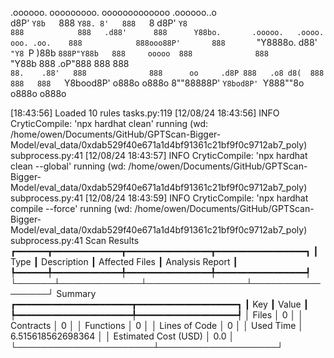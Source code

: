 

  .oooooo.    ooooooooo.   ooooooooooooo  .oooooo..o                                 
 d8P'  `Y8b   `888   `Y88. 8'   888   `8 d8P'    `Y8                                 
888            888   .d88'      888      Y88bo.       .ooooo.   .oooo.   ooo. .oo.   
888            888ooo88P'       888       `"Y8888o.  d88' `"Y8 `P  )88b  `888P"Y88b  
888     ooooo  888              888           `"Y88b 888        .oP"888   888   888  
`88.    .88'   888              888      oo     .d8P 888   .o8 d8(  888   888   888  
 `Y8bood8P'   o888o            o888o     8""88888P'  `Y8bod8P' `Y888""8o o888o o888o                                                        


                                                                   

[18:43:56] Loaded 10 rules                                                                                                                                                                                       tasks.py:119
[12/08/24 18:43:56] INFO     CryticCompile: 'npx hardhat clean' running (wd: /home/owen/Documents/GitHub/GPTScan-Bigger-Model/eval_data/0xdab529f40e671a1d4bf91361c21bf9f0c9712ab7_poly)                     subprocess.py:41
[12/08/24 18:43:57] INFO     CryticCompile: 'npx hardhat clean --global' running (wd: /home/owen/Documents/GitHub/GPTScan-Bigger-Model/eval_data/0xdab529f40e671a1d4bf91361c21bf9f0c9712ab7_poly)            subprocess.py:41
[12/08/24 18:43:59] INFO     CryticCompile: 'npx hardhat compile --force' running (wd: /home/owen/Documents/GitHub/GPTScan-Bigger-Model/eval_data/0xdab529f40e671a1d4bf91361c21bf9f0c9712ab7_poly)           subprocess.py:41
                      Scan Results                       
┏━━━━━━┳━━━━━━━━━━━━━┳━━━━━━━━━━━━━━━━┳━━━━━━━━━━━━━━━━━┓
┃ Type ┃ Description ┃ Affected Files ┃ Analysis Report ┃
┡━━━━━━╇━━━━━━━━━━━━━╇━━━━━━━━━━━━━━━━╇━━━━━━━━━━━━━━━━━┩
└──────┴─────────────┴────────────────┴─────────────────┘
                  Summary                   
┏━━━━━━━━━━━━━━━━━━━━━━┳━━━━━━━━━━━━━━━━━━━┓
┃ Key                  ┃ Value             ┃
┡━━━━━━━━━━━━━━━━━━━━━━╇━━━━━━━━━━━━━━━━━━━┩
│ Files                │ 0                 │
│ Contracts            │ 0                 │
│ Functions            │ 0                 │
│ Lines of Code        │ 0                 │
│ Used Time            │ 6.515618562698364 │
│ Estimated Cost (USD) │ 0.0               │
└──────────────────────┴───────────────────┘
